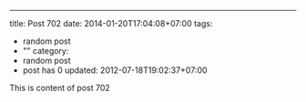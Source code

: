 ---
title: Post 702
date: 2014-01-20T17:04:08+07:00
tags:
  - random post
  - ""
category:
  - random post
  - post has 0
updated: 2012-07-18T19:02:37+07:00

This is content of post 702
